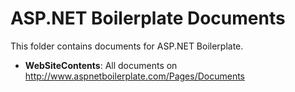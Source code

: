 ASP.NET Boilerplate Documents
=============================

This folder contains documents for ASP.NET Boilerplate.

* __WebSiteContents__: All documents
on http://www.aspnetboilerplate.com/Pages/Documents